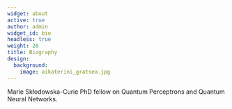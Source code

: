 ```yaml
---
widget: about
active: true
author: admin
widget_id: bio
headless: true
weight: 20
title: Biography
design:
  background:
    image: aikaterini_gratsea.jpg
---
```

Marie Skłodowska-Curie PhD fellow on Quantum Perceptrons and Quantum Neural Networks.